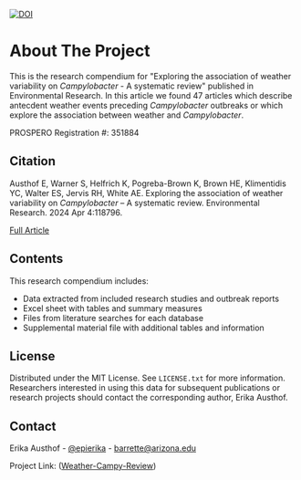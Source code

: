 [![DOI](https://zenodo.org/badge/701414491.svg)](https://zenodo.org/doi/10.5281/zenodo.10777967)
# About The Project

This is the research compendium for "Exploring the association of weather variability on _Campylobacter_ - A systematic review" published in Environmental Research. In this article we found 47 articles which describe antecdent weather events preceding _Campylobacter_ outbreaks or which explore the association between weather and _Campylobacter_. 

PROSPERO Registration #: 351884

## Citation
Austhof E, Warner S, Helfrich K, Pogreba-Brown K, Brown HE, Klimentidis YC, Walter ES, Jervis RH, White AE. Exploring the association of weather variability on _Campylobacter_ – A systematic review. Environmental Research. 2024 Apr 4:118796.

[Full Article](https://authors.elsevier.com/a/1ivSk_KHppySy)

## Contents

This research compendium includes:
* Data extracted from included research studies and outbreak reports
* Excel sheet with tables and summary measures
* Files from literature searches for each database
* Supplemental material file with additional tables and information

## License

Distributed under the MIT License. See `LICENSE.txt` for more information.
Researchers interested in using this data for subsequent publications or research projects should contact the corresponding author, Erika Austhof.


## Contact

Erika Austhof - [@epierika]([https://twitter.com/your_username](https://www.linkedin.com/in/epierika/)) - barrette@arizona.edu

Project Link: ([Weather-Campy-Review](https://github.com/austhofe/Weather-Campy-Review/))
